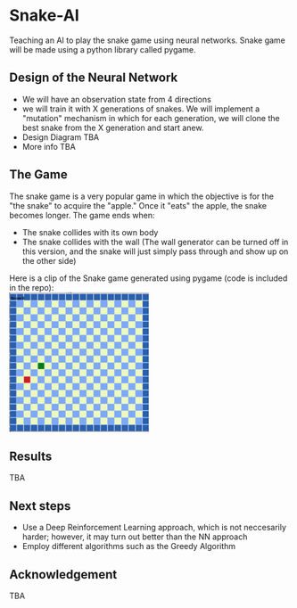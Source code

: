 # Snake-AI
Teaching an AI to play the snake game using neural networks. Snake game will be made using a python library called pygame. 

## Design of the Neural Network
- We will have an observation state from 4 directions
- we will train it with X generations of snakes. We will implement a "mutation" mechanism in which for each generation, we will clone the best snake from the X generation and start anew.
- Design Diagram TBA
- More info TBA

## The Game
The snake game is a very popular game in which the objective is for the "the snake" to acquire the "apple." Once it "eats" the apple, the snake becomes longer. The game ends when:
 - The snake collides with its own body
 - The snake collides with the wall (The wall generator can be turned off in this version, and the snake will just simply pass through and show up on the other side)

Here is a clip of the Snake game generated using pygame (code is included in the repo):                   
<img src = "https://github.com/yvielcastillejos/Snake-AI/blob/main/game.gif" width = "250" height = "250">

## Results
 TBA
 
## Next steps
 - Use a Deep Reinforcement Learning approach, which is not neccesarily harder; however, it may turn out better than the NN approach
 - Employ different algorithms such as the Greedy Algorithm

## Acknowledgement
TBA
